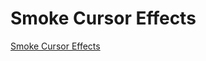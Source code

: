 # Smoke Cursor Effects

[Smoke Cursor Effects](https://www.youtube.com/watch?v=Dpm3VTUQLGY&ab_channel=OnlineTutorials)